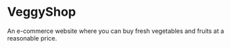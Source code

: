 # VeggyShop
An e-commerce website where you can buy fresh vegetables and fruits at a reasonable price.
